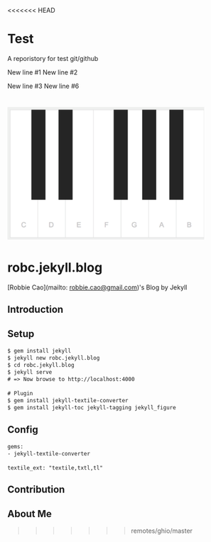 <<<<<<< HEAD
# Test

A reporistory for test git/github

New line #1
New line #2

New line #3
New line #6

![Image](/images/piano_key.png)
=======
# robc.jekyll.blog

[Robbie Cao](mailto: robbie.cao@gmail.com)'s Blog by Jekyll

## Introduction

## Setup

```
$ gem install jekyll
$ jekyll new robc.jekyll.blog
$ cd robc.jekyll.blog
$ jekyll serve
# => Now browse to http://localhost:4000

# Plugin
$ gem install jekyll-textile-converter
$ gem install jekyll-toc jekyll-tagging jekyll_figure
```

## Config

```
gems:
- jekyll-textile-converter

textile_ext: "textile,txtl,tl"
```

## Contribution

## About Me
>>>>>>> remotes/ghio/master

